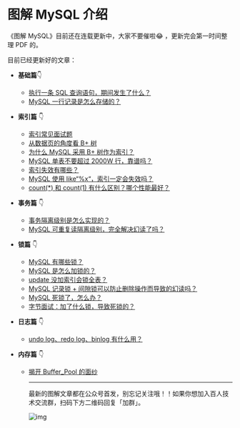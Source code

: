 # 图解 MySQL 介绍

《图解 MySQL》目前还在连载更新中，大家不要催啦:joy: ，更新完会第一时间整理 PDF 的。

目前已经更新好的文章：

- **基础篇**:point_down:
  
  - [执行一条 SQL 查询语句，期间发生了什么？](/mysql/base/how_select.md)
  - [MySQL 一行记录是怎么存储的？](/mysql/base/row_format.md)

- **索引篇** :point_down:
  
  - [索引常见面试题](/mysql/index/index_interview.md)
  - [从数据页的角度看 B+ 树](/mysql/index/page.md)
  - [为什么 MySQL 采用 B+ 树作为索引？](/mysql/index/why_index_chose_bpuls_tree.md)
  - [MySQL 单表不要超过 2000W 行，靠谱吗？](/mysql/index/2000w.md)
  - [索引失效有哪些？](/mysql/index/index_lose.md)
  - [MySQL 使用 like“%x“，索引一定会失效吗？](/mysql/index/index_issue.md)
  - [count(\*) 和 count(1) 有什么区别？哪个性能最好？](/mysql/index/count.md)

- **事务篇** :point_down:
  
  - [事务隔离级别是怎么实现的？](/mysql/transaction/mvcc.md)     
  - [MySQL 可重复读隔离级别，完全解决幻读了吗？](/mysql/transaction/phantom.md)     

- **锁篇** :point_down:
  
  - [MySQL 有哪些锁？](/mysql/lock/mysql_lock.md)     
  - [MySQL 是怎么加锁的？](/mysql/lock/how_to_lock.md)     
  - [update 没加索引会锁全表？](/mysql/lock/update_index.md)     
  - [MySQL 记录锁 + 间隙锁可以防止删除操作而导致的幻读吗？](/mysql/lock/lock_phantom.md)     
  - [MySQL 死锁了，怎么办？](/mysql/lock/deadlock.md)     
  - [字节面试：加了什么锁，导致死锁的？](/mysql/lock/show_lock.md)

- **日志篇** :point_down:
  
  - [undo log、redo log、binlog 有什么用？](/mysql/log/how_update.md)     

- **内存篇** :point_down:
  
  - [揭开 Buffer_Pool 的面纱](/mysql/buffer_pool/buffer_pool.md)     
  
    ----
  
    最新的图解文章都在公众号首发，别忘记关注哦！！如果你想加入百人技术交流群，扫码下方二维码回复「加群」。
  
    ![img](https://cdn.xiaolincoding.com/gh/xiaolincoder/ImageHost3@main/%E5%85%B6%E4%BB%96/%E5%85%AC%E4%BC%97%E5%8F%B7%E4%BB%8B%E7%BB%8D.png)